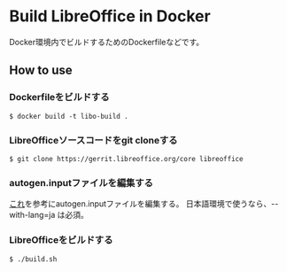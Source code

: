 Build LibreOffice in Docker
===========================

Docker環境内でビルドするためのDockerfileなどです。


How to use
----------

### Dockerfileをビルドする

    $ docker build -t libo-build .

### LibreOfficeソースコードをgit cloneする

    $ git clone https://gerrit.libreoffice.org/core libreoffice

### autogen.inputファイルを編集する

[これ](https://blog.documentfoundation.org/blog/2019/06/12/start-developing-libreoffice-download-the-source-code-and-build-on-linux/)を参考にautogen.inputファイルを編集する。
日本語環境で使うなら、--with-lang=ja は必須。

### LibreOfficeをビルドする

    $ ./build.sh

